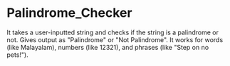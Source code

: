 # Palindrome_Checker
It takes a user-inputted string and checks if the string is a palindrome or not.
Gives output as "Palindrome" or "Not Palindrome".
It works for words (like Malayalam), numbers (like 12321), and phrases (like "Step on no pets!"). 
